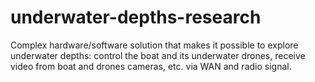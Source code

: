 # underwater-depths-research
Complex hardware/software solution that makes it possible to explore underwater depths: control the boat and its underwater drones, receive video from boat and drones cameras, etc. via WAN and radio signal.
